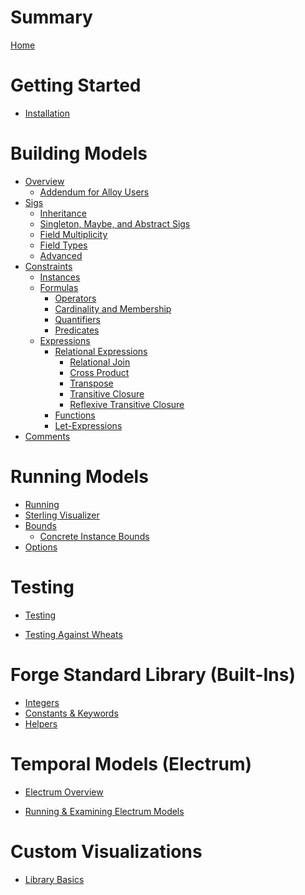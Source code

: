 # Summary

[Home](./home.md)

# Getting Started

- [Installation](./getting-started/installation.md)

# Building Models

- [Overview](./building-models/overview.md)
  - [Addendum for Alloy Users](building-models/alloy-user-overview.md)
- [Sigs](./building-models/sigs/sigs.md)
  - [Inheritance](./building-models/sigs/inheritance.md)
  - [Singleton, Maybe, and Abstract Sigs](./building-models/sigs/singleton-maybe-sigs.md)
    <!-- TODO: Uncomment to deobfuscate -->
  - [Field Multiplicity]()
  - [Field Types]()  
  - [Advanced]()
  <!-- - [Field Multiplicity](./building-models/sigs/multiplicity.md)
  - [Field Types](./building-models/sigs/sig-types.md)
  
  - [Advanced](./building-models/sigs/advanced.md) -->
- [Constraints](building-models/constraints/constraints.md)
  - [Instances](./building-models/constraints/instances.md)
  <!-- - [Constraints are Rules](./building-models/constraints/constraints-are-rules.md) -->
  - [Formulas](building-models/constraints/formulas/formulas.md)
    - [Operators](building-models/constraints/formulas/operators.md)
    - [Cardinality and Membership](building-models/constraints/formulas/cardinality-membership.md)
    - [Quantifiers](building-models/constraints/formulas/quantifiers.md)
    - [Predicates](building-models/constraints/formulas/predicates.md)
    <!-- TODO: Uncomment to deobfuscate -->
  - [Expressions]()
    - [Relational Expressions]()
      - [Relational Join]()
      - [Cross Product]()
      - [Transpose]()
      - [Transitive Closure]()
      - [Reflexive Transitive Closure]()
    - [Functions]()
    - [Let-Expressions](building-models/constraints/expressions/let-expressions.md)
    <!-- - [Expressions](building-models/constraints/expressions/expressions.md)
    - [Relational Expressions](building-models/constraints/expressions/relational-expressions/relational-expressions.md)
      - [Relational Join](building-models/constraints/expressions/relational-expressions/relational-join.md)
      - [Cross Product]()
      - [Transpose]()
      - [Transitive Closure]()
      - [Reflexive Transitive Closure]()
    - [Functions](building-models/constraints/expressions/functions.md)
    - [Let-Expressions](building-models/constraints/expressions/let-expressions.md) -->
- [Comments](./building-models/comments.md)

<!-- - [Over and Under-Constraining]()
<!-- - [Examples](building-models/examples.md) -->

# Running Models

<!-- Running -->

- [Running](./running-models/running.md)
- [Sterling Visualizer](./running-models/sterling-visualizer.md)
- [Bounds](./running-models/bounds.md)
  - [Concrete Instance Bounds](./running-models/concrete-instance-bounds.md)
- [Options](./running-models/options.md)

# Testing

<!-- TODO: Uncomment to deobfuscate -->

<!-- - [Testing]() -->

- [Testing](./testing-chapter/testing.md)

<!-- - [Testing Against Wheats]() -->

- [Testing Against Wheats](./testing-chapter/wheats.md)

# Forge Standard Library (Built-Ins)

- [Integers](./forge-standard-library/integers.md)
- [Constants & Keywords](./forge-standard-library/constants-and-keywords.md)
- [Helpers](./forge-standard-library/helpers.md)

# Temporal Models (Electrum)

- [Electrum Overview]()
<!-- - [Electrum Overview](./electrum/electrum-overview.md) -->
- [Running & Examining Electrum Models]()

# Custom Visualizations

- [Library Basics]()
<!-- - [...]() -->

<!-- # Work In Progress -->

<!-- Uncategorized -->

<!-- - [Electrum]() -->

<!-- - [Constants & Keywords]()
<!-- Built-Ins -->
<!-- - [Constants]()
- [Other built-in helpers]()
- [Integers]() -->

<!-- # Unsorted -->
